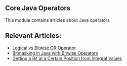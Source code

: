 ## Core Java Operators

This module contains articles about Java operators

## Relevant Articles:

- [Logical vs Bitwise OR Operator](https://www.baeldung.com/java-logical-vs-bitwise-or-operator)
- [Bitmasking in Java with Bitwise Operators](https://www.baeldung.com/java-bitmasking)
- [Getting a Bit at a Certain Position from Integral Values](https://www.baeldung.com/java-get-bit-at-position)
